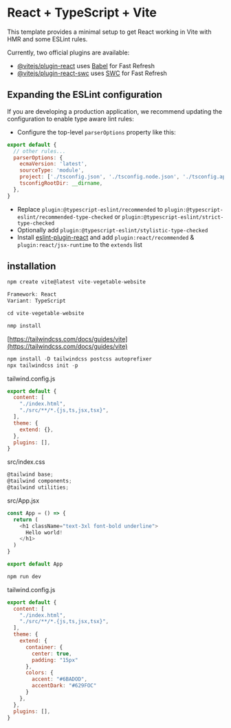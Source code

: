# React + TypeScript + Vite

This template provides a minimal setup to get React working in Vite with HMR and some ESLint rules.

Currently, two official plugins are available:

- [@vitejs/plugin-react](https://github.com/vitejs/vite-plugin-react/blob/main/packages/plugin-react/README.md) uses [Babel](https://babeljs.io/) for Fast Refresh
- [@vitejs/plugin-react-swc](https://github.com/vitejs/vite-plugin-react-swc) uses [SWC](https://swc.rs/) for Fast Refresh

## Expanding the ESLint configuration

If you are developing a production application, we recommend updating the configuration to enable type aware lint rules:

- Configure the top-level `parserOptions` property like this:

```js
export default {
  // other rules...
  parserOptions: {
    ecmaVersion: 'latest',
    sourceType: 'module',
    project: ['./tsconfig.json', './tsconfig.node.json', './tsconfig.app.json'],
    tsconfigRootDir: __dirname,
  },
}
```

- Replace `plugin:@typescript-eslint/recommended` to `plugin:@typescript-eslint/recommended-type-checked` or `plugin:@typescript-eslint/strict-type-checked`
- Optionally add `plugin:@typescript-eslint/stylistic-type-checked`
- Install [eslint-plugin-react](https://github.com/jsx-eslint/eslint-plugin-react) and add `plugin:react/recommended` & `plugin:react/jsx-runtime` to the `extends` list



## installation


```js
npm create vite@latest vite-vegetable-website
````

```js
Framework: React
Variant: TypeScript
````

```js
cd vite-vegetable-website
````

```js
nmp install
````

[https://tailwindcss.com/docs/guides/vite](https://tailwindcss.com/docs/guides/vite)

```js
npm install -D tailwindcss postcss autoprefixer
npx tailwindcss init -p
````

tailwind.config.js
```js
export default {
  content: [
    "./index.html",
    "./src/**/*.{js,ts,jsx,tsx}",
  ],
  theme: {
    extend: {},
  },
  plugins: [],
}

````

src/index.css
```js
@tailwind base;
@tailwind components;
@tailwind utilities;

````

src/App.jsx
```js
const App = () => {
  return (
    <h1 className="text-3xl font-bold underline">
      Hello world!
    </h1>
  )
}

export default App
````

```js
npm run dev
````

tailwind.config.js
```js
export default {
  content: [
    "./index.html",
    "./src/**/*.{js,ts,jsx,tsx}",
  ],
  theme: {
    extend: {
      container: {
        center: true,
        padding: "15px"
      },
      colors: {
        accent: "#6BADOD",
        accentDark: "#629FOC"
      }
    },
  },
  plugins: [],
}
````
